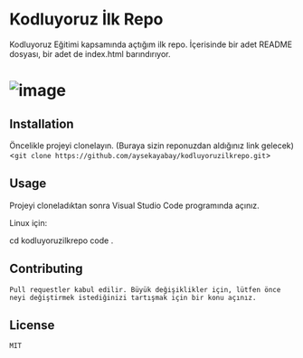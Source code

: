 # Kodluyoruz İlk Repo
Kodluyoruz Eğitimi kapsamında açtığım ilk repo. İçerisinde bir adet README dosyası, bir adet de index.html barındırıyor.

# ![image](https://user-images.githubusercontent.com/74185399/181580940-9c393e47-09c9-4ff4-ba28-a5accf403201.png)
## Installation
  Öncelikle projeyi clonelayın. (Buraya sizin reponuzdan aldığınız link gelecek)
  <`git clone https://github.com/aysekayabay/kodluyoruzilkrepo.git`>
    

## Usage
Projeyi cloneladıktan sonra Visual Studio Code programında açınız.

Linux için:

  cd kodluyoruzilkrepo
  code .
  
## Contributing
    Pull requestler kabul edilir. Büyük değişiklikler için, lütfen önce neyi değiştirmek istediğinizi tartışmak için bir konu açınız.

## License
    MIT
